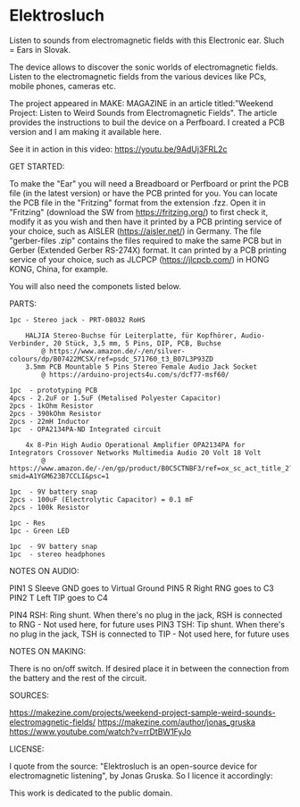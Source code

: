 # Elektrosluch

Listen to sounds from electromagnetic fields with this Electronic ear.
Sluch = Ears in Slovak.

The device allows to discover the sonic worlds of electromagnetic fields. 
Listen to the electromagnetic fields from the various devices like PCs, mobile phones, cameras etc.

The project appeared in MAKE: MAGAZINE in an article titled:"Weekend Project: Listen to Weird Sounds from Electromagnetic Fields".
The article provides the instructions to buil the device on a Perfboard. 
I created a PCB version and I am making it available here.

See it in action in this video: https://youtu.be/9AdUj3FRL2c

GET STARTED:

To make the "Ear" you will need a Breadboard or Perfboard or print the PCB file (in the latest version) or have the PCB printed for you.
You can locate the PCB file in the "Fritzing" format from the extension .fzz. 
Open it in "Fritzing" (download the SW from https://fritzing.org/) to first check it, modify it as you wish and then have it printed by a PCB printing service of your choice, such as AISLER (https://aisler.net/) in Germany. 
The file "gerber-files <YYYYMMDD>.zip" contains the files required to make the same PCB but in Gerber (Extended Gerber RS-274X) format.
It can printed by a PCB printing service of your choice, such as JLCPCP (https://jlcpcb.com/) in HONG KONG, China, for example.

You will also need the componets listed below.


PARTS:

    1pc - Stereo jack - PRT-08032 RoHS 

		HALJIA Stereo-Buchse für Leiterplatte, für Kopfhörer, Audio-Verbinder, 20 Stück, 3,5 mm, 5 Pins, DIP, PCB, Buchse 
			@ https://www.amazon.de/-/en/silver-colours/dp/B07422MCSX/ref=psdc_571760_t3_B07L3P93ZD
		3.5mm PCB Mountable 5 Pins Stereo Female Audio Jack Socket 
			@ https://arduino-projects4u.com/s/dcf77-msf60/

    1pc  - prototyping PCB
    4pcs - 2.2uF or 1.5uF (Metalised Polyester Capacitor) 
    2pcs - 1kOhm Resistor
    2pcs - 390kOhm Resistor
    2pcs - 22mH Inductor
    1pc  - OPA2134PA-ND Integrated circuit

		4x 8-Pin High Audio Operational Amplifier OPA2134PA for Integrators Crossover Networks Multimedia Audio 20 Volt 18 Volt
			@ https://www.amazon.de/-/en/gp/product/B0C5CTNBF3/ref=ox_sc_act_title_2?smid=A1YGM623B7CCLI&psc=1

    1pc  - 9V battery snap
    2pcs - 100uF (Electrolytic Capacitor) = 0.1 mF
    2pcs - 100k Resistor

    1pc - Res
    1pc - Green LED

    1pc  - 9V battery snap
    1pc  - stereo headphones


NOTES ON AUDIO:

PIN1	S	Sleeve 	GND	goes to Virtual Ground
PIN5	R	Right	RNG	goes to C3
PIN2	T	Left	TIP	goes to C4

PIN4 RSH: Ring shunt. When there's no plug in the jack, RSH is connected to RNG - Not used here, for future uses
PIN3 TSH: Tip shunt. When there's no plug in the jack, TSH is connected to TIP - Not used here, for future uses


NOTES ON MAKING:

There is no on/off switch. If desired place it in between the connection from the battery and the rest of the circuit.


SOURCES:

https://makezine.com/projects/weekend-project-sample-weird-sounds-electromagnetic-fields/
https://makezine.com/author/jonas_gruska
https://www.youtube.com/watch?v=rrDtBW1FyJo


LICENSE:

I quote from the source: "Elektrosluch is an open-source device for electromagnetic listening", by Jonas Gruska.
So I licence it accordingly:

This work is dedicated to the public domain.


